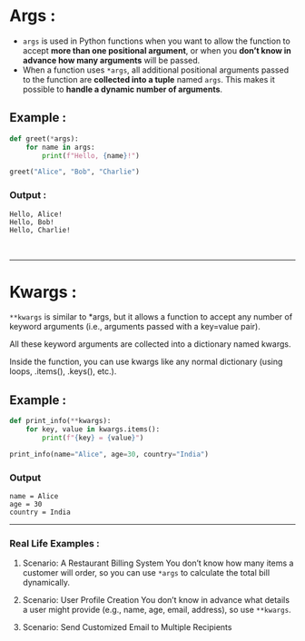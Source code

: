 # Args :

- `args` is used in Python functions when you want to allow the function to accept **more than one positional argument**, or when you **don’t know in advance how many arguments** will be passed.
- When a function uses `*args`, all additional positional arguments passed to the function are **collected into a tuple** named `args`. This makes it possible to **handle a dynamic number of arguments**.

## Example :

```python
def greet(*args):
    for name in args:
        print(f"Hello, {name}!")

greet("Alice", "Bob", "Charlie")

```

### Output :

```text
Hello, Alice!
Hello, Bob!
Hello, Charlie!
```
<br>

---

# Kwargs :

`**kwargs` is similar to *args, but it allows a function to accept any number of keyword arguments (i.e., arguments passed with a key=value pair).

All these keyword arguments are collected into a dictionary named kwargs.

Inside the function, you can use kwargs like any normal dictionary (using loops, .items(), .keys(), etc.).

## Example :

```python
def print_info(**kwargs):
    for key, value in kwargs.items():
        print(f"{key} = {value}")

print_info(name="Alice", age=30, country="India")
```

### Output 

```text
name = Alice
age = 30
country = India
```

---

### Real Life Examples :

1. Scenario: A Restaurant Billing System
You don’t know how many items a customer will order, so you can use `*args` to calculate the total bill dynamically. 

2. Scenario: User Profile Creation
You don’t know in advance what details a user might provide (e.g., name, age, email, address), so use `**kwargs`.
3. Scenario: Send Customized Email to Multiple Recipients



